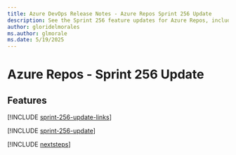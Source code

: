 ```yaml
---
title: Azure DevOps Release Notes - Azure Repos Sprint 256 Update
description: See the Sprint 256 feature updates for Azure Repos, including next steps.
author: gloridelmorales
ms.author: glmorale
ms.date: 5/19/2025
---
```


# Azure Repos - Sprint 256 Update

## Features

[!INCLUDE [sprint-256-update-links](../includes/repos/sprint-256-update-links.md)]

[!INCLUDE [sprint-256-update](../includes/repos/sprint-256-update.md)]

[!INCLUDE [nextsteps](../includes/nextsteps.md)]